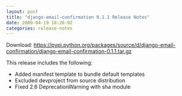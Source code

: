 ```yaml
---
layout: post
title: "django-email-confirmation 0.1.1 Release Notes"
date: 2009-04-19 18:26:02
categories: release-notes
---
```


Download: <https://pypi.python.org/packages/source/d/django-email-confirmation/django-email-confirmation-0.1.1.tar.gz>

This release includes the following:

* Added manifest template to bundle default templates
* Excluded devproject from source distribution
* Fixed 2.6 DeprecationWarning with sha module
